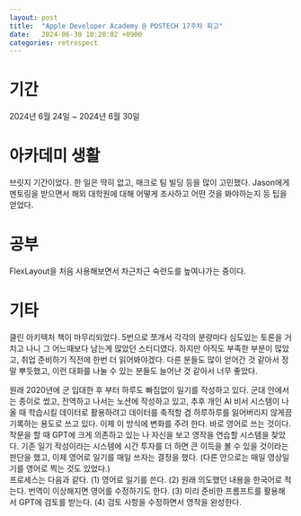 ```yaml
---
layout: post
title:  "Apple Developer Academy @ POSTECH 17주차 회고"
date:   2024-06-30 10:20:02 +0900
categories: retrospect
---
```


# 기간
2024년 6월 24일 ~ 2024년 6월 30일

# 아카데미 생활
브릿지 기간이었다. 한 일은 딱히 없고, 매크로 팀 빌딩 등을 많이 고민했다.
Jason에게 멘토링을 받으면서 해외 대학원에 대해 어떻게 조사하고 어떤 것을 봐야하는지 등 팁을 얻었다.

# 공부
FlexLayout을 처음 사용해보면서 차근차근 숙련도를 높여나가는 중이다.

# 기타
클린 아키텍처 책이 마무리되었다. 5번으로 쪼개서 각각의 분량마다 심도있는 토론을 거치고 나니 그 어느때보다 남는게 많았던 스터디였다. 하지만 아직도 부족한 부분이 많았고, 취업 준비하기 직전에 한번 더 읽어봐야겠다. 다른 분들도 많이 얻어간 것 같아서 정말 뿌듯했고, 이런 대화를 나눌 수 있는 분들도 늘어난 것 같아서 너무 좋았다.

원래 2020년에 군 입대한 후 부터 하루도 빠짐없이 일기를 작성하고 있다. 군대 안에서는 종이로 썼고, 전역하고 나서는 노션에 작성하고 있고, 추후 개인 AI 비서 시스템이 나올 때 학습시킬 데이터로 활용하려고 데이터를 축적할 겸 하루하루를 잃어버리지 않게끔 기록하는 용도로 쓰고 있다. 이제 이 방식에 변화를 주려 한다. 바로 영어로 쓰는 것이다. 작문을 할 때 GPT에 크게 의존하고 있는 나 자신을 보고 영작을 연습할 시스템을 찾았다. 기존 일기 작성이라는 시스템에 시간 투자를 더 하면 큰 이득을 볼 수 있을 것이라는 판단을 했고, 이제 영어로 일기를 매일 쓰자는 결정을 했다. (다른 안으로는 매일 영상일기를 영어로 찍는 것도 있었다.)\
프로세스는 다음과 같다. (1) 영어로 일기를 쓴다. (2) 원래 의도했던 내용을 한국어로 적는다. 번역이 이상해지면 영어를 수정하기도 한다. (3) 미리 준비한 프롬프트를 활용해서 GPT에 검토를 받는다. (4) 검토 사항을 수정하면서 영작을 완성한다.